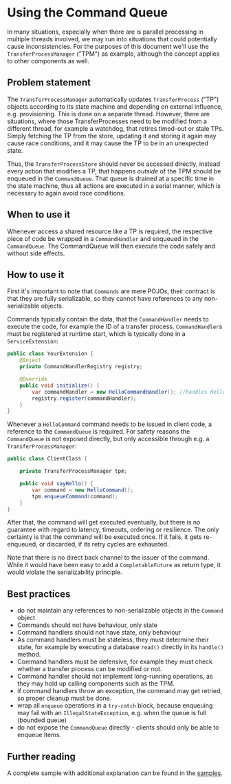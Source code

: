 # Using the Command Queue

In many situations, especially when there are is parallel processing in multiple threads involved, we may run into situations that could potentially cause
inconsistencies. For the purposes of this document we'll use the `TransferProcessManager` ("TPM") as example, although the concept applies to other components
as well.

## Problem statement

The `TransferProcessManager` automatically updates `TransferProcess` ("TP") objects according to its state machine and depending on external influence, e.g.
provisioning. This is done on a separate thread. However, there are situations, where those TransferProcesses need to be modified from a different thread, for
example a watchdog, that retires timed-out or stale TPs. Simply fetching the TP from the store, updating it and storing it again may cause race conditions, and
it may cause the TP to be in an unexpected state.

Thus, the `TransferProcessStore` should never be accessed directly, instead every action that modifies a TP, that happens _outside_ of the TPM should be
enqueued in the `CommandQueue`. That queue is drained at a specific time in the state machine, thus all actions are executed in a serial manner, which is
necessary to again avoid race conditions.

## When to use it

Whenever access a shared resource like a TP is required, the respective piece of code be wrapped in a `CommandHandler` and enqueued in the `CommandQueue`. The
CommandQueue will then execute the code safely and without side effects.

## How to use it

First it's important to note that `Commands` are mere POJOs, their contract is that they are fully serializable, so they cannot have references to any
non-serializable objects.

Commands typically contain the data, that the `CommandHandler` needs to execute the code, for example the ID of a transfer process. `CommandHandler`s must be
registered at runtime start, which is typically done in a `ServiceExtension`:

```java
public class YourExtension {
    @Inject
    private CommandHandlerRegistry registry;

    @Override
    public void initialize() {
        var commandHandler = new HelloCommandHandler(); //handles HelloCommands commands
        registry.register(commandHandler);
    }
}
```

Whenever a `HelloCommand` command needs to be issued in client code, a reference to the `CommandQueue` is required. For safety reasons the `CommandQueue`
is not exposed directly, but only accessible through e.g. a `TransferProcessManager`:

```java
public class ClientClass {

    private TransferProcessManager tpm;

    public void sayHello() {
        var command = new HelloCommand();
        tpm.enqueueCommand(command);
    }
}
```

After that, the command will get executed eventually, but there is no guarantee with regard to latency, timeouts, ordering or resilience. The only certainty is
that the command will be executed once. If it fails, it gets re-enqueued, or discarded, if its retry cycles are exhausted.

Note that there is no direct back channel to the issuer of the command. While it would have been easy to add a `CompletableFuture` as return type, it would
violate the serializability principle.

## Best practices

- do not maintain any references to non-serializable objects in the `Command` object
- Commands should not have behaviour, only state
- Command handlers should not have state, only behaviour
- As command handlers must be stateless, they must determine their state, for example by executing a database `read()` directly in its `handle()` method.
- Command handlers must be defensive, for example they must check whether a transfer process can be modified or not.
- Command handler should not implement long-running operations, as they may hold up calling components such as the TPM.
- if command handlers throw an exception, the command may get retried, so proper cleanup must be done.
- wrap all `enqueue` operations in a `try-catch` block, because enqueuing may fail with an `IllegalStateException`, e.g. when the queue is full (bounded queue)
- do not expose the `CommandQueue` directly - clients should only be able to enqueue items.

## Further reading

A complete sample with additional explanation can be found in the [samples](/samples/04.2-modify-transferprocess/README.md).
